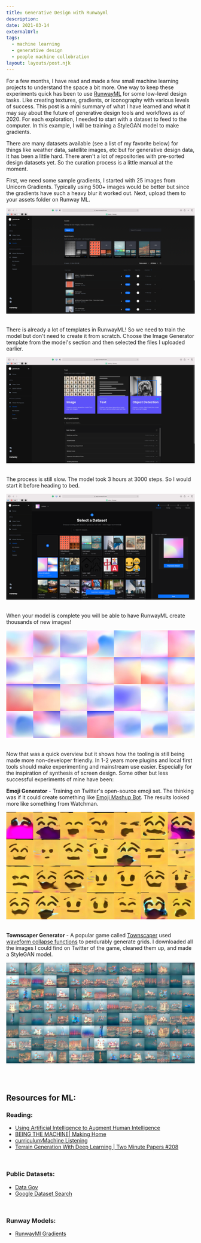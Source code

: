 ```yaml
---
title: Generative Design with Runwayml
description:
date: 2021-03-14
externalUrl:
tags:
  - machine learning
  - generative design
  - people machine collobration
layout: layouts/post.njk
---
```

For a few months, I have read and made a few small machine learning projects to understand the space a bit more. <!-- excerpt -->One way to keep these experiments quick has been to use [RunwayML](http://runwayml.com/) for some low-level design tasks. Like creating textures, gradients, or iconography with various levels of success. This post is a mini summary of what I have learned and what it may say about the future of generative design tools and workflows as of 2020. For each exploration, I needed to start with a dataset to feed to the computer. In this example, I will be training a StyleGAN model to make gradients.
&nbsp;

There are many datasets available (see a list of my favorite below) for things like weather data, satellite images, etc but for generative design data, it has been a little hard. There aren't a lot of repositories with pre-sorted design datasets yet. So the curation process is a little manual at the moment.
&nbsp;

First, we need some sample gradients, I started with 25 images from Unicorn Gradients. Typically using 500+ images would be better but since the gradients have such a heavy blur it worked out. Next, upload them to your assets folder on Runway ML.
&nbsp;

![](/img/generative-design-with-runwayml/runway-step-0.png)
&nbsp;

There is already a lot of templates in RunwayML! So we need to train the model but don't need to create it from scratch. Choose the Image Generator template from the model's section and then selected the files I uploaded earlier.
&nbsp;

![](/img/generative-design-with-runwayml/runway-step-1.png)
&nbsp;

The process is still slow. The model took 3 hours at 3000 steps. So I would start it before heading to bed.
&nbsp;

![](/img/generative-design-with-runwayml/runway-step-2.png)
&nbsp;

When your model is complete you will be able to have RunwayML create thousands of new images!
&nbsp;

![](/img/generative-design-with-runwayml/runwayml-gradients.jpg)
&nbsp;

Now that was a quick overview but it shows how the tooling is still being made more non-developer friendly. In 1-2 years more plugins and local first tools should make experimenting and mainstream use easier. Especially for the inspiration of synthesis of screen design. Some other but less successful experiments of mine have been:
&nbsp;

**Emoji Generator** - Training on Twitter's open-source emoji set. The thinking was if it could create something like [Emoji Mashup Bot](https://twitter.com/emojimashupbot?lang=en). The results looked more like something from Watchman.
&nbsp;

![ML Generated image of emojis](/img/generative-design-with-runwayml/runwayml-emoji.jpg)
&nbsp;

**Townscaper Generator** - A popular game called [Townscaper](https://store.steampowered.com/app/1291340/Townscaper/) used [waveform collapse functions](https://github.com/mxgmn/WaveFunctionCollapse) to perdurably generate grids. I downloaded all the images I could find on Twitter of the game, cleaned them up, and made a StyleGAN model.
&nbsp;

![ML Generated image of Townscaper game scenes](/img/generative-design-with-runwayml/runwayml-townscaper.jpg)
&nbsp;

&nbsp;

## Resources for ML:

### Reading:

- [Using Artificial Intelligence to Augment Human Intelligence](https://distill.pub/2017/aia/)
- [BEING THE MACHINE| Making Home](http://beingthemachine.com)
- [curriculum⁄Machine Listening](https://machinelistening.exposed/curriculum/?utm_source=SPACE10&utm_campaign=500764c4f9-EMAIL_CAMPAIGN_2020_04_28_01_23_COPY_01&utm_medium=email&utm_term=0_35b5972dbe-500764c4f9-364911269&mc_cid=500764c4f9&mc_eid=c02ec90a8e)
- [Terrain Generation With Deep Learning | Two Minute Papers #208​](https://www.youtube.com/watch?v=NEscK5RCtlo)

&nbsp;

### Public Datasets:

- [Data Gov](https://www.data.gov)
- [Google Dataset Search](https://datasetsearch.research.google.com)

&nbsp;

### Runway Models:

- [RunwayMl Gradients](https://app.runwayml.com/models/gndclouds/Gradients)
